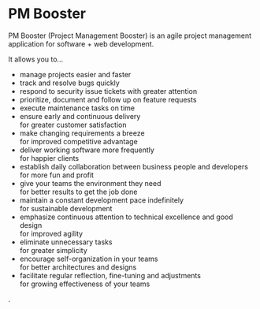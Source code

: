 # PM Booster
PM Booster (Project Management Booster) is an agile project management application for software + web development.

It allows you to... 
* manage projects easier and faster
* track and resolve bugs quickly
* respond to security issue tickets with greater attention
* prioritize, document and follow up on feature requests
* execute maintenance tasks on time
* ensure early and continuous delivery  
  for greater customer satisfaction
* make changing requirements a breeze  
  for improved competitive advantage
* deliver working software more frequently  
  for happier clients
* establish daily collaboration between business people and developers  
  for more fun and profit
* give your teams the environment they need  
  for better results to get the job done
* maintain a constant development pace indefinitely  
  for sustainable development
* emphasize continuous attention to technical excellence and good design  
  for improved agility
* eliminate unnecessary tasks  
  for greater simplicity
* encourage self-organization in your teams  
  for better architectures and designs
* facilitate regular reflection, fine-tuning and adjustments  
  for growing effectiveness of your teams

.
